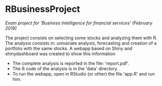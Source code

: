 # RBusinessProject
*Exam project for 'Business Intelligence for financial services' (February 2019)*

The project consists on selecting some stocks and analyzing them with R. The analysis consists in: univariate analysis, forecasting and creation of a portfolio with the same stocks. A webapp based on Shiny and shinydashboard was created to show this information

- The complete analysis is reported in the file: 'report.pdf'.
- The R code of the analysis is in the 'data' directory.
- To run the webapp, open in RStudio (or other) the file 'app.R' and run him.
